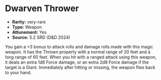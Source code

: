 
# Dwarven Thrower

* **Rarity:** very-rare
* **Type:** Weapon
* **Attunement:** Yes
* **Source:** 5.2 SRD (D&D 2024)


You gain a +3 bonus to attack rolls and damage rolls made with this magic weapon. It has the Thrown property with a normal range of 20 feet and a long range of 60 feet. When you hit with a ranged attack using this weapon, it deals an extra 1d8 Force damage, or an extra 2d8 Force damage if the target is a Giant. Immediately after hitting or missing, the weapon flies back to your hand.
